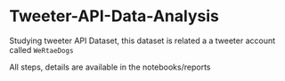 # Tweeter-API-Data-Analysis
Studying tweeter API Dataset, this dataset is related a a tweeter account called ``WeRtaeDogs``
 
All steps, details are available in the notebooks/reports
